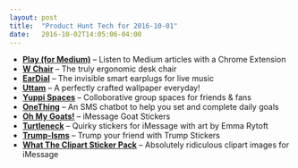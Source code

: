 ```yaml
---
layout: post
title:  "Product Hunt Tech for 2016-10-01"
date:   2016-10-02T14:05:06-04:00
---
```


* **[Play (for Medium)](https://www.producthunt.com/tech/play-for-medium?utm_campaign=producthunt-api&utm_medium=api&utm_source=Application%3A+Daily+Digest+RSS+%28ID%3A+3202%29)** – Listen to Medium articles with a Chrome Extension
* **[W Chair](https://www.producthunt.com/tech/w-chair?utm_campaign=producthunt-api&utm_medium=api&utm_source=Application%3A+Daily+Digest+RSS+%28ID%3A+3202%29)** – The truly ergonomic desk chair
* **[EarDial](https://www.producthunt.com/tech/eardial?utm_campaign=producthunt-api&utm_medium=api&utm_source=Application%3A+Daily+Digest+RSS+%28ID%3A+3202%29)** – The invisible smart earplugs for live music
* **[Uttam](https://www.producthunt.com/tech/uttam?utm_campaign=producthunt-api&utm_medium=api&utm_source=Application%3A+Daily+Digest+RSS+%28ID%3A+3202%29)** – A perfectly crafted wallpaper everyday!
* **[Yuppi Spaces](https://www.producthunt.com/tech/yuppi-spaces?utm_campaign=producthunt-api&utm_medium=api&utm_source=Application%3A+Daily+Digest+RSS+%28ID%3A+3202%29)** – Colloborative group spaces for friends & fans
* **[OneThing](https://www.producthunt.com/tech/onething?utm_campaign=producthunt-api&utm_medium=api&utm_source=Application%3A+Daily+Digest+RSS+%28ID%3A+3202%29)** – An SMS chatbot to help you set and complete daily goals
* **[Oh My Goats!](https://www.producthunt.com/tech/oh-my-goats?utm_campaign=producthunt-api&utm_medium=api&utm_source=Application%3A+Daily+Digest+RSS+%28ID%3A+3202%29)** – iMessage Goat Stickers
* **[Turtleneck](https://www.producthunt.com/tech/turtleneck-3?utm_campaign=producthunt-api&utm_medium=api&utm_source=Application%3A+Daily+Digest+RSS+%28ID%3A+3202%29)** – Quirky stickers for iMessage with art by Emma Rytoft
* **[Trump-Isms](https://www.producthunt.com/tech/trump-isms?utm_campaign=producthunt-api&utm_medium=api&utm_source=Application%3A+Daily+Digest+RSS+%28ID%3A+3202%29)** – Trump your friend with Trump Stickers
* **[What The Clipart Sticker Pack](https://www.producthunt.com/tech/what-the-clipart-sticker-pack?utm_campaign=producthunt-api&utm_medium=api&utm_source=Application%3A+Daily+Digest+RSS+%28ID%3A+3202%29)** – Absolutely ridiculous clipart images for iMessage
